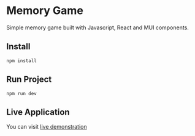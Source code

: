 # Memory Game

Simple memory game built with Javascript, React and MUI components.

## Install

```npm install```

## Run Project

```npm run dev```

## Live Application

You can visit [live demonstration](https://memory-game-lalanke.vercel.app/)
